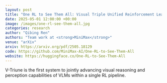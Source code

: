 ```yaml
---
layout: post
title: "One RL to See Them All: Visual Triple Unified Reinforcement Learning"
date: 2025-05-01 12:00:00 +00:00
image: /images/one-rl-see-them-all.jpg
categories: research
author: "Qibing Ren"
authors: "Team work at <strong>MiniMax</strong>"
venue: "arXiv"
arxiv: https://arxiv.org/pdf/2505.18129
code: https://github.com/MiniMax-AI/One-RL-to-See-Them-All
website: https://huggingface.co/One-RL-to-See-Them-All
---
```

V-Triune is the first system to jointly advancing visual reasoning and perception capabilities of VLMs within a single RL pipeline.